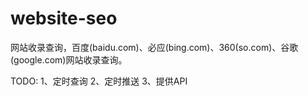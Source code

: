 # website-seo
网站收录查询，百度(baidu.com)、必应(bing.com)、360(so.com)、谷歌(google.com)网站收录查询。

TODO:
  1、定时查询
  2、定时推送
  3、提供API
